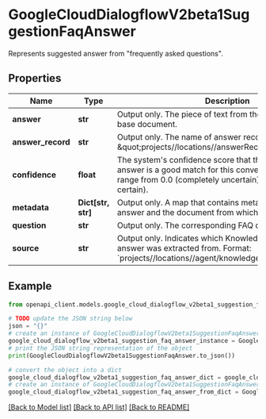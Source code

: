 # GoogleCloudDialogflowV2beta1SuggestionFaqAnswer

Represents suggested answer from \"frequently asked questions\".

## Properties

Name | Type | Description | Notes
------------ | ------------- | ------------- | -------------
**answer** | **str** | Output only. The piece of text from the &#x60;source&#x60; knowledge base document. | [optional] 
**answer_record** | **str** | Output only. The name of answer record, in the format of \&quot;projects//locations//answerRecords/\&quot; | [optional] 
**confidence** | **float** | The system&#39;s confidence score that this Knowledge answer is a good match for this conversational query, range from 0.0 (completely uncertain) to 1.0 (completely certain). | [optional] 
**metadata** | **Dict[str, str]** | Output only. A map that contains metadata about the answer and the document from which it originates. | [optional] 
**question** | **str** | Output only. The corresponding FAQ question. | [optional] 
**source** | **str** | Output only. Indicates which Knowledge Document this answer was extracted from. Format: &#x60;projects//locations//agent/knowledgeBases//documents/&#x60;. | [optional] 

## Example

```python
from openapi_client.models.google_cloud_dialogflow_v2beta1_suggestion_faq_answer import GoogleCloudDialogflowV2beta1SuggestionFaqAnswer

# TODO update the JSON string below
json = "{}"
# create an instance of GoogleCloudDialogflowV2beta1SuggestionFaqAnswer from a JSON string
google_cloud_dialogflow_v2beta1_suggestion_faq_answer_instance = GoogleCloudDialogflowV2beta1SuggestionFaqAnswer.from_json(json)
# print the JSON string representation of the object
print(GoogleCloudDialogflowV2beta1SuggestionFaqAnswer.to_json())

# convert the object into a dict
google_cloud_dialogflow_v2beta1_suggestion_faq_answer_dict = google_cloud_dialogflow_v2beta1_suggestion_faq_answer_instance.to_dict()
# create an instance of GoogleCloudDialogflowV2beta1SuggestionFaqAnswer from a dict
google_cloud_dialogflow_v2beta1_suggestion_faq_answer_from_dict = GoogleCloudDialogflowV2beta1SuggestionFaqAnswer.from_dict(google_cloud_dialogflow_v2beta1_suggestion_faq_answer_dict)
```
[[Back to Model list]](../README.md#documentation-for-models) [[Back to API list]](../README.md#documentation-for-api-endpoints) [[Back to README]](../README.md)


